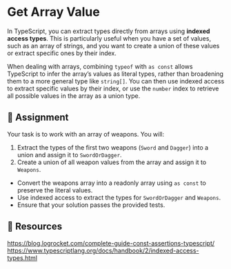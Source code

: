 # Get Array Value

In TypeScript, you can extract types directly from arrays using **indexed access types**. This is particularly useful when you have a set of values, such as an array of strings, and you want to create a union of these values or extract specific ones by their index.

When dealing with arrays, combining `typeof` with `as const` allows TypeScript to infer the array’s values as literal types, rather than broadening them to a more general type like `string[]`. You can then use indexed access to extract specific values by their index, or use the `number` index to retrieve all possible values in the array as a union type.

## 🎯 Assignment

Your task is to work with an array of weapons. You will:

1. Extract the types of the first two weapons (`Sword` and `Dagger`) into a union and assign it to `SwordOrDagger`.
2. Create a union of all weapon values from the array and assign it to `Weapons`.

- Convert the weapons array into a readonly array using `as const` to preserve the literal values.
- Use indexed access to extract the types for `SwordOrDagger` and `Weapons`.
- Ensure that your solution passes the provided tests.

## 🧩 Resources

https://blog.logrocket.com/complete-guide-const-assertions-typescript/
https://www.typescriptlang.org/docs/handbook/2/indexed-access-types.html
